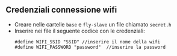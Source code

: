## Credenziali connessione wifi
- Creare nelle cartelle `base` e `fly-slave` un file chiamato `secret.h`
- Inserire nei file il seguente codice con le credenziali:
  ```
  #define WIFI_SSID "SSID" //inserire il nome della wifi
  #define WIFI_PASSWORD "password"  //inserire la password
  ```
